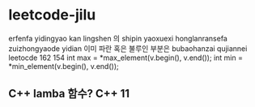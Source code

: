 # leetcode-jilu
erfenfa yidingyao kan lingshen 의 shipin yaoxuexi honglanransefa zuizhongyaode yidian 이미 파란 혹은 불루인 부분은 bubaohanzai qujiannei leetocde 162 154
int max = *max_element(v.begin(), v.end());
int min = *min_element(v.begin(), v.end());

## C++ lamba 함수? C++ 11
